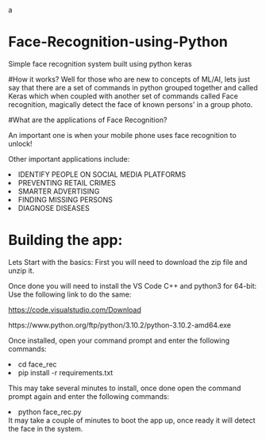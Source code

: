 a
# Face-Recognition-using-Python
Simple face recognition system built using python keras

#How it works?
Well for those who are new to concepts of ML/AI, lets just say that there are a set of commands in python grouped together and called Keras which when coupled with another set of commands called Face recognition, magically detect the face of known persons' in a group photo.

#What are the applications of Face Recognition?

An important one is when your mobile phone uses face recognition to unlock!

Other important applications include:
<li>IDENTIFY PEOPLE ON SOCIAL MEDIA PLATFORMS</li>
<li>PREVENTING RETAIL CRIMES</li>
<li>SMARTER ADVERTISING</li>
<li>FINDING MISSING PERSONS</li>
<li>DIAGNOSE DISEASES</li>

# Building the app:
Lets Start with the basics:
 First you will need to download the zip file and unzip it.

Once done you will need to install the VS Code C++ and python3 for 64-bit:
Use the following link to do the same:

https://code.visualstudio.com/Download
<p>
https://www.python.org/ftp/python/3.10.2/python-3.10.2-amd64.exe

Once installed, open your command prompt and enter the following commands:
<li> cd face_rec </li>
<li> pip install -r requirements.txt </li>

This may take several minutes to install, once done open the command prompt again and enter the following commands:
<li> python face_rec.py </li>
It may take a couple of minutes to boot the app up, once ready it will detect the face in the system.
